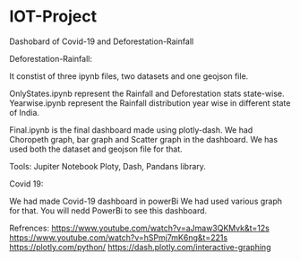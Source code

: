 # IOT-Project
Dashobard of Covid-19 and Deforestation-Rainfall 

Deforestation-Rainfall:

It constist of three ipynb files, two datasets and one geojson file.

OnlyStates.ipynb represent the Rainfall and Deforestation stats state-wise. 
Yearwise.ipynb represent the Rainfall distribution year wise in different state of India.

Final.ipynb is the final dashboard made using plotly-dash. We had Choropeth graph, bar graph and Scatter graph in the dashboard. We has used both the dataset and geojson file for that.

Tools:
Jupiter Notebook
Ploty, Dash, Pandans library.

Covid 19:

We had made Covid-19 dashboard in powerBi We had used various graph for that. You will nedd PowerBi to see this dashboard.


Refrences:
https://www.youtube.com/watch?v=aJmaw3QKMvk&t=12s
https://www.youtube.com/watch?v=hSPmj7mK6ng&t=221s
https://plotly.com/python/
https://dash.plotly.com/interactive-graphing
